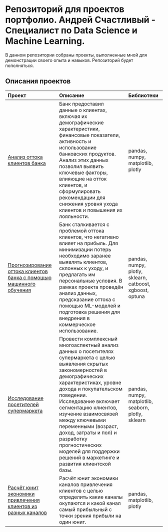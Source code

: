 # Репозиторий для проектов портфолио. Андрей Счастливый - Специалист по Data Science и Machine Learning.

В данном репозитории собраны проекты, выполненные мной для демонстрации своего опыта и навыков. Репозиторий будет пополняться.

## Описания проектов

| Проект                                                                                      | Описание                                                                                                                                                                                                                                                                                                                                                                                                                              | Библиотеки                                          | 
|:--------------------------------------------------------------------------------------------|:--------------------------------------------------------------------------------------------------------------------------------------------------------------------------------------------------------------------------------------------------------------------------------------------------------------------------------------------------------------------------------------------------------------------------------------|:----------------------------------------------------|
| [Анализ оттока клиентов банка](bank_customer_eda)                                           | Банк предоставил данные о клиентах, включая их демографические характеристики, финансовые показатели, активность и использование банковских продуктов. Анализ этих данных позволил выявить ключевые факторы, влияющие на отток клиентов, и сформулировать рекомендации для снижения уровня ухода клиентов и повышения их лояльности.                                                                                                  | pandas, numpy, matplotlib, plotly |
| [Прогнозирование оттока клиентов банка с помощью машинного обучения](bank_customer_predict) | Банк сталкивается с проблемой оттока клиентов, что негативно влияет на прибыль. Для минимизации потерь необходимо заранее выявлять клиентов, склонных к уходу, и предлагать им персональные условия. В рамках проекта проведён анализ данных, предсказание оттока с помощью ML-моделей и подготовка решения для внедрения в коммерческое использование.                                                                               | pandas, numpy, plotly, sklearn, catboost, xgboost, optuna |
| [Исследование посетителей супермаркета](customer_segmentation)                              | Провести комплексный многоаспектный анализ данных о посетителях супермаркета с целью выявления скрытых закономерностей в демографических характеристиках, уровне дохода и покупательском поведении. Исследование включает сегментацию клиентов, изучение взаимосвязей между ключевыми переменными (возраст, доход, затраты и пол) и разработку прогностических моделей для поддержки решений в маркетинге и развития клиентской базы. | pandas, numpy, matplotlib, seaborn, plotly, sklearn |
| [Расчёт юнит экономики привлечения клиентов из разных каналов](economics_unit)              | Расчёт юнит экономики каналов привлечения клиентов с целью определить какие каналы окупаются и какой канал самый прибыльный с точки зрения прибыли на один юнит.                                                                                                                                                                                                                                                                      | pandas, matplotlib, plotly                          |